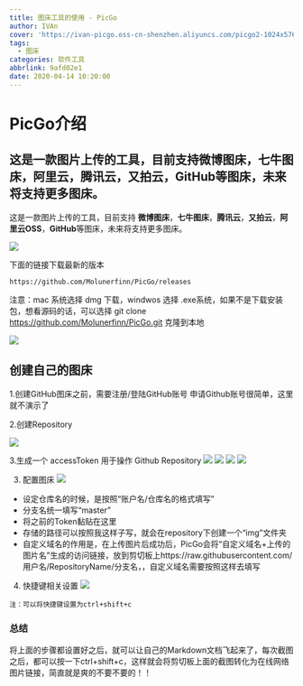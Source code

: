 ```yaml
---
title: 图床工具的使用 - PicGo
author: IVAn
cover: 'https://ivan-picgo.oss-cn-shenzhen.aliyuncs.com/picgo2-1024x576.png'
tags:
  - 图床
categories: 软件工具
abbrlink: 9afd02e1
date: 2020-04-14 10:20:00
---
```

# PicGo介绍
## 这是一款图片上传的工具，目前支持微博图床，七牛图床，阿里云，腾讯云，又拍云，GitHub等图床，未来将支持更多图床。

这是一款图片上传的工具，目前支持 **微博图床**，**七牛图床**，**腾讯云**，**又拍云**，**阿里云OSS**，**GitHub**等图床，未来将支持更多图床。

![](https://ivan-picgo.oss-cn-shenzhen.aliyuncs.com/3146329-a818a6851f18d336.webp)

下面的链接下载最新的版本
```
https://github.com/Molunerfinn/PicGo/releases
```
注意：mac 系统选择 dmg 下载，windwos 选择 .exe系统，如果不是下载安装包，想看源码的话，可以选择 git clone https://github.com/Molunerfinn/PicGo.git 克隆到本地

![](https://ivan-picgo.oss-cn-shenzhen.aliyuncs.com/15194389-3e994af556f91ac4.webp)

## 创建自己的图床

1.创建GitHub图床之前，需要注册/登陆GitHub账号 申请Github账号很简单，这里就不演示了

2.创建Repository

![](https://ivan-picgo.oss-cn-shenzhen.aliyuncs.com/1586830250.jpg)

3.生成一个 accessToken 用于操作 Github Repository
![](https://ivan-picgo.oss-cn-shenzhen.aliyuncs.com/findSetting.jpg)
![](https://ivan-picgo.oss-cn-shenzhen.aliyuncs.com/generatorToken.jpg)
![](https://ivan-picgo.oss-cn-shenzhen.aliyuncs.com/findSetting.jpg)
![](https://ivan-picgo.oss-cn-shenzhen.aliyuncs.com/3146329-2cddeffa8fe35933.webp)

3. 配置图床
![](https://ivan-picgo.oss-cn-shenzhen.aliyuncs.com/picgoSet.jpg)

- 设定仓库名的时候，是按照“账户名/仓库名的格式填写”
- 分支名统一填写“master”
- 将之前的Token黏贴在这里
- 存储的路径可以按照我这样子写，就会在repository下创建一个“img”文件夹
- 自定义域名的作用是，在上传图片后成功后，PicGo会将“自定义域名+上传的 图片名”生成的访问链接，放到剪切板上https://raw.githubusercontent.com/用户名/RepositoryName/分支名，，自定义域名需要按照这样去填写

4. 快捷键相关设置
![](https://ivan-picgo.oss-cn-shenzhen.aliyuncs.com/codeShort.jpg)

```
注：可以将快捷键设置为ctrl+shift+c
```

### 总结 
将上面的步骤都设置好之后，就可以让自己的Markdown文档飞起来了，每次截图之后，都可以按一下ctrl+shift+c，这样就会将剪切板上面的截图转化为在线网络图片链接，简直就是爽的不要不要的！！